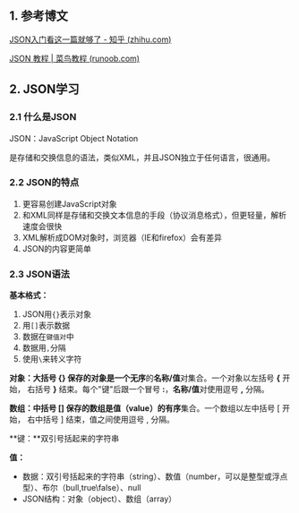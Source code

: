 ## 1. 参考博文

[JSON入门看这一篇就够了 - 知乎 (zhihu.com)](https://zhuanlan.zhihu.com/p/33792109)

[JSON 教程 | 菜鸟教程 (runoob.com)](https://www.runoob.com/json/json-tutorial.html)

## 2. JSON学习

### 2.1 什么是JSON

JSON：JavaScript Object Notation

​	是存储和交换信息的语法，类似XML，并且JSON独立于任何语言，很通用。

### 2.2 JSON的特点

1. 更容易创建JavaScript对象
2. 和XML同样是存储和交换文本信息的手段（协议消息格式），但更轻量，解析速度会很快
3. XML解析成DOM对象时，浏览器（IE和firefox）会有差异
4. JSON的内容更简单

### 2.3 JSON语法

**基本格式：**

1. JSON用`{}`表示对象
2. 用`[]`表示数据
3. 数据在`键值对`中
4. 数据用`,`分隔
5. 使用`\`来转义字符

**对象：**大括号 **{}** 保存的对象是一个**无序**的**名称/值**对集合。一个对象以左括号 **{** 开始， 右括号 **}** 结束。每个"键"后跟一个冒号 **:**，**名称/值**对使用逗号 **,** 分隔。

**数组：**中括号 [] 保存的数组是值（value）的**有序**集合。一个数组以左中括号 [ 开始， 右中括号 ] 结束，值之间使用逗号 , 分隔。



**键：**双引号括起来的字符串



**值：**

- 数据：双引号括起来的字符串（string）、数值（number，可以是整型或浮点型）、布尔（bull,true\false）、null
- JSON结构：对象（object）、数组（array）

